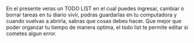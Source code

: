 En el presente veras un TODO LIST en el cual puedes ingresar, cambiar o borrar tareas en tu diario vivir, podras guardarlas en tu computadora y cuando vuelvas a abrirla, sabras que cosas debes hacer.
Que mejor que poder organzar tu tiempo de manera optima, el todo list te permite editar si cometes algun error.
